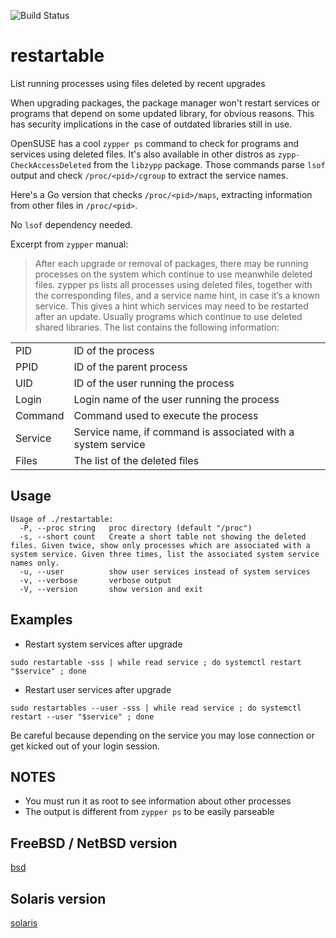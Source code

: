 ![Build Status](https://github.com/ricardobranco777/restartable/actions/workflows/ci.yml/badge.svg)

# restartable
List running processes using files deleted by recent upgrades

When upgrading packages, the package manager won't restart services or programs that depend on some updated library, for obvious reasons.  This has security implications in the case of outdated libraries still in use.

OpenSUSE has a cool `zypper ps` command to check for programs and services using deleted files.
It's also available in other distros as `zypp-CheckAccessDeleted` from the `libzypp` package.
Those commands parse `lsof` output and check `/proc/<pid>/cgroup` to extract the service names.

Here's a Go version that checks `/proc/<pid>/maps`, extracting information from other files in `/proc/<pid>`.

No `lsof` dependency needed.

Excerpt from `zypper` manual:

> After each upgrade or removal of packages, there may be running processes on the system which continue to use meanwhile deleted files. zypper ps lists all processes using deleted files, together
> with the corresponding files, and a service name hint, in case it’s a known service. This gives a hint which services may need to be restarted after an update. Usually programs which continue to
> use deleted shared libraries. The list contains the following information:
>

|   |   |
|---|---|
| PID | ID of the process
| PPID | ID of the parent process
| UID | ID of the user running the process
| Login | Login name of the user running the process
| Command | Command used to execute the process
| Service | Service name, if command is associated with a system service
| Files | The list of the deleted files

## Usage

```
Usage of ./restartable:
  -P, --proc string   proc directory (default "/proc")
  -s, --short count   Create a short table not showing the deleted files. Given twice, show only processes which are associated with a system service. Given three times, list the associated system service names only.
  -u, --user          show user services instead of system services
  -v, --verbose       verbose output
  -V, --version       show version and exit
```

## Examples

- Restart system services after upgrade

`sudo restartable -sss | while read service ; do systemctl restart "$service" ; done`

- Restart user services after upgrade

`sudo restartables --user -sss | while read service ; do systemctl restart --user "$service" ; done`

Be careful because depending on the service you may lose connection or get kicked out of your login session.

## NOTES

  - You must run it as root to see information about other processes
  - The output is different from `zypper ps` to be easily parseable

## FreeBSD / NetBSD version

[bsd](bsd)

## Solaris version

[solaris](solaris)

